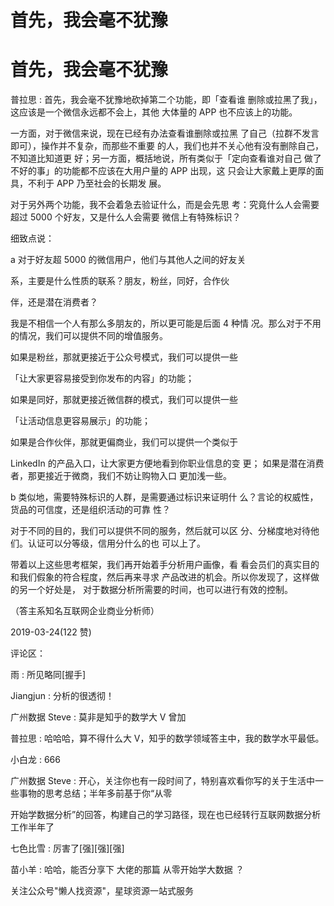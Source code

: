 # 首先，我会毫不犹豫

# 首先，我会毫不犹豫

普拉思 : 首先，我会毫不犹豫地砍掉第二个功能，即「查看谁 删除或拉黑了我」，这应该是一个微信永远都不会上，其他 大体量的 APP 也不应该上的功能。

一方面，对于微信来说，现在已经有办法查看谁删除或拉黑 了自己（拉群不发言即可），操作并不复杂，而那些不重要 的人，我们也并不关心他有没有删除自己，不知道比知道更 好；另一方面，概括地说，所有类似于「定向查看谁对自己 做了不好的事」的功能都不应该在大用户量的 APP 出现，这 只会让大家戴上更厚的面具，不利于 APP 乃至社会的长期发 展。

对于另外两个功能，我不会着急去验证什么，而是会先思 考：究竟什么人会需要超过 5000 个好友，又是什么人会需要 微信上有特殊标识？

细致点说：

a 对于好友超 5000 的微信用户，他们与其他人之间的好友关

系，主要是什么性质的联系？朋友，粉丝，同好，合作伙

伴，还是潜在消费者？

我是不相信一个人有那么多朋友的，所以更可能是后面 4 种情 况。那么对于不用的情况，我们可以提供不同的增值服务。

如果是粉丝，那就更接近于公众号模式，我们可以提供一些

「让大家更容易接受到你发布的内容」的功能；

如果是同好，那就更接近微信群的模式，我们可以提供一些

「让活动信息更容易展示」的功能；

如果是合作伙伴，那就更偏商业，我们可以提供一个类似于

LinkedIn 的产品入口，让大家更方便地看到你职业信息的变 更； 如果是潜在消费者，那更接近于微商，我们不妨让购物入口 更加浅一些。

b 类似地，需要特殊标识的人群，是需要通过标识来证明什 么？言论的权威性，货品的可信度，还是组织活动的可靠 性？

对于不同的目的，我们可以提供不同的服务，然后就可以区 分、分梯度地对待他们。认证可以分等级，信用分什么的也 可以上了。

带着以上这些思考框架，我们再开始着手分析用户画像，看 看会员们的真实目的和我们假象的符合程度，然后再来寻求 产品改进的机会。所以你发现了，这样做的另一个好处是， 对于数据分析所需要的时间，也可以进行有效的控制。

（答主系知名互联网企业商业分析师）

2019-03-24(122 赞)

评论区：

雨 : 所见略同[握手]

Jiangjun : 分析的很透彻！

广州数据 Steve : 莫非是知乎的数学大 V 曾加

普拉思 : 哈哈哈，算不得什么大 V，知乎的数学领域答主中，我的数学水平最低。

小白龙 : 666

广州数据 Steve : 开心，关注你也有一段时间了，特别喜欢看你写的关于生活中一些事物的思考总结；半年多前基于你“从零

开始学数据分析”的回答，构建自己的学习路径，现在也已经转行互联网数据分析工作半年了

七色比雪 : 厉害了[强][强][强]

苗小羊 : 哈哈，能否分享下 大佬的那篇 从零开始学大数据 ？

关注公众号"懒人找资源"，星球资源一站式服务